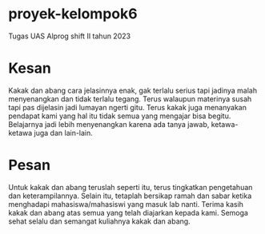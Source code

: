 # proyek-kelompok6
Tugas UAS Alprog shift II tahun 2023

# Kesan
Kakak dan abang cara jelasinnya enak, gak terlalu serius tapi jadinya malah menyenangkan dan tidak terlalu tegang.
Terus walaupun materinya susah tapi pas dijelasin jadi lumayan ngerti gitu.
Terus kakak juga menanyakan pendapat kami yang hal itu tidak semua yang mengajar bisa begitu.
Belajarnya jadi lebih menyenangkan karena ada tanya jawab, ketawa-ketawa juga dan lain-lain.

# Pesan
Untuk kakak dan abang teruslah seperti itu, terus tingkatkan pengetahuan dan keterampilannya.
Selain itu, tetaplah bersikap ramah dan sabar ketika menghadapi mahasiswa/mahasiswi yang masuk lab nanti.
Terima kasih kakak dan abang atas semua yang telah diajarkan kepada kami.
Semoga sehat selalu dan semangat kuliahnya kakak dan abang.
